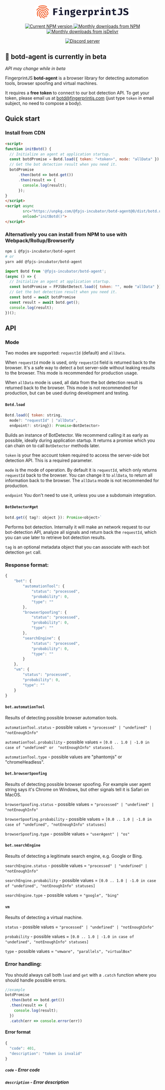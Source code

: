 <p align="center">
  <a href="https://fingerprintjs.com">
    <img src="resources/logo.svg" alt="FingerprintJS" width="312px" />
  </a>
</p>
<p align="center">
  <a href="https://www.npmjs.com/package/@fpjs-incubator/botd-agent">
    <img src="https://img.shields.io/npm/v/@fpjs-incubator/botd-agent.svg" alt="Current NPM version">
  </a>
  <a href="https://www.npmjs.com/package/@fpjs-incubator/botd-agent">
    <img src="https://img.shields.io/npm/dm/@fpjs-incubator/botd-agent.svg" alt="Monthly downloads from NPM">
  </a>
  <a href="https://www.jsdelivr.com/package/npm/@fpjs-incubator/botd-agent">
    <img src="https://img.shields.io/jsdelivr/npm/hm/@fpjs-incubator/botd-agent.svg" alt="Monthly downloads from jsDelivr">
  </a>
</p>
<p align="center">
  <a href="https://discord.gg/P6Ya76HkbF">
    <img src="https://img.shields.io/discord/852099967190433792?style=for-the-badge&label=Discord&logo=Discord&logoColor=white" alt="Discord server">
  </a>
</p>

## 🌱 botd-agent is currently in beta
_API may change while in beta_

FingerprintJS **botd-agent** is a browser library for detecting automation tools, browser spoofing and virtual machines.

It requires a **free token** to connect to our bot detection API.
To get your token, please email us at botd@fingerprintjs.com (just type `token` in email subject, no need to compose a body).

## Quick start

### Install from CDN

```html
<script>
function initBotd() {
  // Initialize an agent at application startup.
  const botdPromise = Botd.load({ token: "<token>", mode: "allData" })
  // Get the bot detection result when you need it.
  botdPromise
      .then(botd => botd.get())
      .then(result => {
        console.log(result);
      });
}
</script>
<script async 
        src="https://unpkg.com/@fpjs-incubator/botd-agent@0/dist/botd.umd.min.js" 
        onload="initBotd()">
</script>
```

### Alternatively you can install from NPM to use with Webpack/Rollup/Browserify

```bash
npm i @fpjs-incubator/botd-agent
# or
yarn add @fpjs-incubator/botd-agent
```

```js
import Botd from '@fpjs-incubator/botd-agent';
(async () => {
  // Initialize an agent at application startup.
  const botdPromise = FPJSBotDetect.load({ token: "", mode "allData" })
  // Get the bot detection result when you need it.
  const botd = await botdPromise
  const result = await botd.get();
  console.log(result);
})();
```

## API

### Mode

Two modes are supported: `requestId` (default) and `allData`.

When `requestId` mode is used, only `requestId` field is returned back to the browser.
It's a safe way to detect a bot server-side without leaking results to the browser.
This mode is recommended for production usage.

When `allData` mode is used, all data from the bot detection result is returned back to the browser. 
This mode is not recommended for production, but can be used during development and testing.

#### `Botd.load`

```js
Botd.load({ token: string, 
  mode?: "requestId" | "allData",
  endpoint?: string}): Promise<BotDetector>
```

Builds an instance of BotDetector. We recommend calling it as early as possible, 
ideally during application startup. It returns a promise which you can chain on to call `BotDetector` methods later.

`token` is your free account token required to access the server-side bot detection API.
This is a required parameter.

`mode` is the mode of operation. By default it is `requestId`, which only returns `requestId` back to the browser.
You can change it to `allData`, to return all information back to the browser. The `allData` mode is not recommended for production.

`endpoint` You don't need to use it, unless you use a subdomain integration. 

#### `BotDetector#get`

```js
botd.get({ tag?: object }): Promise<object>`
```

Performs bot detection. Internally it will make an network request to our bot-detection API,
analyze all signals and return back the `requestId`, which you can use later to retrieve bot detection results.

`tag` is an optional metadata object that you can associate with each bot detection `get` call.


### Response format:

```js
{
    "bot": {
        "automationTool": {
            "status": "processed",
            "probability": 0,
            "type": ""
        },
        "browserSpoofing": {
            "status": "processed",
            "probability": 0,
            "type": ""
        },
        "searchEngine": {
            "status": "processed",
            "probability": 0,
            "type": ""
        }
    },
    "vm": {
        "status": "processed",
        "probability": 0,
        "type": ""
    }
}
```

#### `bot.automationTool`

Results of detecting possible browser automation tools.

`automationTool.status` - possible values = `"processed" | "undefined" | "notEnoughInfo"`

`automationTool.probability` - possible values = `[0.0 .. 1.0 | -1.0 in case of "undefined" or  "notEnoughInfo" statuses]`.

`automationTool.type` - possible values are "phantomjs" or "chromeHeadless".

#### `bot.browserSpoofing`

Results of detecting possible browser spoofing.
For example user agent string says it's Chrome on Windows, but other signals tell it is 
Safari on MacOS.

`browserSpoofing.status` - possible values = `"processed" | "undefined" | "notEnoughInfo"`

`browserSpoofing.probability` - possible values = `[0.0 .. 1.0 | -1.0 in case of "undefined", "notEnoughInfo" statuses]`

`browserSpoofing.type` - possible values = `"userAgent" | "os"`

#### `bot.searchEngine`

Results of detecting a legitimate search engine, e.g. Google or Bing.

`searchEngine.status` - possible values = `"processed" | "undefined" | "notEnoughInfo"`

`searchEngine.probability` - possible values = `[0.0 .. 1.0 | -1.0 in case of "undefined", "notEnoughInfo" statuses]`

`searchEngine.type` - possible values = `"google", "bing"`

#### `vm`

Results of detecting a virtual machine.

`status` - possible values = `"processed" | "undefined" | "notEnoughInfo"`

`probability` - possible values = `[0.0 .. 1.0 | -1.0 in case of "undefined", "notEnoughInfo" statuses]`

`type` - possible values = `"vmware", "parallels", "virtualBox"`

### Error handling:

You should always call both `load` and `get` with a `.catch` function where you should handle possible errors. 

```js
//example
botdPromise
  .then(botd => botd.get())
  .then(result => {
    console.log(result);
  })
  .catch(err => console.error(err))
```

#### Error format

```js
{
  "code": 401,
  "description": "token is invalid"
}
```

##### `code` - Error code

##### `description` - Error description
